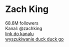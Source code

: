 
Zach King
=========
  
68.6M followers  
Kanal: @zachking  
[link do kanalu](https://www.tiktok.com/@zachking?is_from_webapp=1&sender_device=pc)  
[wyszukiwanie duck duck go](https://www.youtube.com/watch?v=aCLlRoIyB4Q)